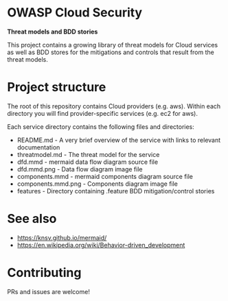 # OWASP Cloud Security

**Threat models and BDD stories**

This project contains a growing library of threat models for Cloud services as well as BDD stores for the mitigations and controls that result from the threat models.

# Project structure

The root of this repository contains Cloud providers (e.g. aws). Within each directory you will find provider-specific services (e.g. ec2 for aws).

Each service directory contains the following files and directories:

* README.md - A very brief overview of the service with links to relevant documentation
* threatmodel.md - The threat model for the service
* dfd.mmd - mermaid data flow diagram source file
* dfd.mmd.png - Data flow diagram image file
* components.mmd - mermaid components diagram source file
* components.mmd.png - Components diagram image file
* features - Directory containing .feature BDD mitigation/control stories

# See also

* https://knsv.github.io/mermaid/
* https://en.wikipedia.org/wiki/Behavior-driven_development

# Contributing

PRs and issues are welcome!
